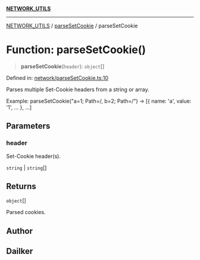 [**NETWORK_UTILS**](../../README.md)

***

[NETWORK_UTILS](../../README.md) / [parseSetCookie](../README.md) / parseSetCookie

# Function: parseSetCookie()

> **parseSetCookie**(`header`): `object`[]

Defined in: [network/parseSetCookie.ts:10](https://github.com/dailker/everyutil/blob/7c30ec40bbb398255a9be572db0a537e8bcb9c11/src/network/parseSetCookie.ts#L10)

Parses multiple Set-Cookie headers from a string or array.

Example: parseSetCookie("a=1; Path=/, b=2; Path=/") → [{ name: 'a', value: '1', ... }, ...]

## Parameters

### header

Set-Cookie header(s).

`string` | `string`[]

## Returns

`object`[]

Parsed cookies.

## Author

## Dailker
